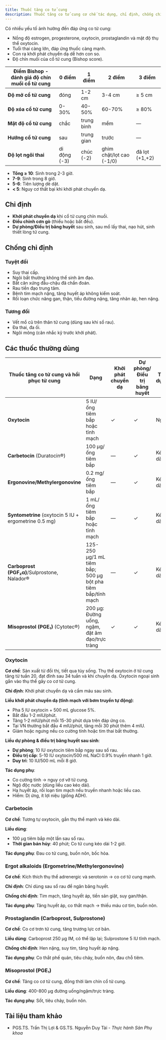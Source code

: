 ```yaml
---
title: Thuốc tăng co tử cung
description: Thuốc tăng co tử cung cơ chế tác dụng, chỉ định, chống chỉ định, liều dùng và tác dụng phụ.
---
```


Có nhiều yếu tố ảnh hưởng đến đáp ứng co tử cung:

- Nồng độ estrogen, progesterone, oxytocin, prostaglandin và mật độ thụ thể oxytocin.
- Tuổi thai càng lớn, đáp ứng thuốc càng mạnh.
- Con rạ khởi phát chuyển dạ dễ hơn con so.
- Độ chín muồi của cổ tử cung (Bishop score).

| Điểm Bishop - đánh giá độ chín muồi cổ tử cung | 0 điểm       | 1 điểm     | 2 điểm                   | 3 điểm         |
| ---------------------------------------------- | ------------ | ---------- | ------------------------ | -------------- |
| **Độ mở cổ tử cung**                           | đóng         | 1-2 cm     | 3-4 cm                   | ≥ 5 cm         |
| **Độ xóa cổ tử cung**                          | 0-30%        | 40-50%     | 60-70%                   | ≥ 80%          |
| **Mật độ cổ tử cung**                          | chắc         | trung bình | mềm                      | —              |
| **Hướng cổ tử cung**                           | sau          | trung gian | trước                    | —              |
| **Độ lọt ngôi thai**                           | di động (-3) | chúc (-2)  | ghim chặt/lọt cao (-1/0) | đã lọt (+1,+2) |

- **Tổng ≥ 10**: Sinh trong 2-3 giờ.
- **7-9**: Sinh trong 8 giờ.
- **5-6**: Tiên lượng dè dặt.
- **< 5**: Nguy cơ thất bại khi khởi phát chuyển dạ.

## Chỉ định

- **Khởi phát chuyển dạ** khi cổ tử cung chín muồi.
- **Điều chỉnh cơn gò** (thiếu hoặc bất đều).
- **Dự phòng/Điều trị băng huyết** sau sinh, sau mổ lấy thai, nạo hút, sinh thiết lòng tử cung.

## Chống chỉ định

### Tuyệt đối

- Suy thai cấp.
- Ngôi bất thường không thể sinh âm đạo.
- Bất cân xứng đầu-chậu đã chẩn đoán.
- Rau tiền đạo trung tâm.
- Bệnh tim mạch nặng, tăng huyết áp không kiểm soát.
- Rối loạn chức năng gan, thận, tiểu đường nặng, tăng nhãn áp, hen nặng.

### Tương đối

- Vết mổ cũ trên thân tử cung (dùng sau khi sổ rau).
- Đa thai, đa ối.
- Ngôi mông (cân nhắc kỹ trước khởi phát).

## Các thuốc thường dùng

| Thuốc tăng co tử cung và hồi phục tử cung             | Dạng                                                        | Khởi phát chuyển dạ | Dự phòng/Điều trị băng huyết | Tác dụng |
| ----------------------------------------------------- | ----------------------------------------------------------- | ------------------- | ---------------------------- | -------- |
| **Oxytocin**                                          | 5 IU/ống tiêm bắp hoặc tĩnh mạch                            | ✓                   | ✓                            | Ngắn     |
| **Carbetocin** (Duratocin®)                          | 100 µg/ống tiêm bắp                                         | —                   | ✓                            | Kéo dài  |
| **Ergonovine/Methylergonovine**                     | 0.2 mg/ống tiêm bắp                                         | —                   | ✓                            | Kéo dài  |
| **Syntometrine** (oxytocin 5 IU + ergometrine 0.5 mg) | 1 mL/ống tiêm bắp hoặc tĩnh mạch                            | —                   | ✓                            | Kéo dài  |
| **Carboprost (PGF₂α)**/Sulprostone, Nalador®       | 125-250 µg/1 mL tiêm bắp; 500 µg bột pha tiêm bắp/tĩnh mạch | —                   | ✓                            | Kéo dài  |
| **Misoprostol (PGE₁)** (Cytotec®)                    | 200 µg: Đường uống, ngậm, đặt âm đạo/trực tràng             | ✓                   | ✓                            | Kéo dài  |

### Oxytocin

**Cơ chế**: Sản xuất từ đồi thị, tiết qua tủy sống. Thụ thể oxytocin ở tử cung tăng từ tuần 20, đạt đỉnh sau 34 tuần và khi chuyển dạ. Oxytocin ngoại sinh gắn vào thụ thể gây co cơ tử cung.

**Chỉ định**: Khởi phát chuyển dạ và cầm máu sau sinh.

**Liều khởi phát chuyển dạ (tĩnh mạch với bơm truyền tự động)**:

- Pha 5 IU oxytocin + 500 mL glucose 5%.
- Bắt đầu 1-2 mIU/phút.
- Tăng 1-2 mIU/phút mỗi 15-30 phút dựa trên đáp ứng co.
- Tại VN thường bắt đầu 4 mIU/phút, tăng mỗi 30 phút thêm 4 mIU.
- Giảm hoặc ngưng nếu co cường tính hoặc tim thai bất thường.

**Liều dự phòng & điều trị băng huyết sau sinh**:

- **Dự phòng**: 10 IU oxytocin tiêm bắp ngay sau sổ rau.
- **Điều trị cấp**: 5-10 IU oxytocin/500 mL NaCl 0.9% truyền nhanh 1 giờ.
- **Duy trì**: 10 IU/500 mL mỗi 8 giờ.

**Tác dụng phụ**:

- Co cường tính → nguy cơ vỡ tử cung.
- Ngộ độc nước (dùng liều cao kéo dài).
- Hạ huyết áp, rối loạn tim mạch nếu truyền nhanh hoặc liều cao.
- Hiếm: Dị ứng, ít lợi niệu (giống ADH).

### Carbetocin

**Cơ chế**: Tương tự oxytocin, gắn thụ thể mạnh và kéo dài.

**Liều dùng**:

- 100 µg tiêm bắp một lần sau sổ rau.
- **Thời gian bán hủy**: 40 phút; Co tử cung kéo dài 1-2 giờ.

**Tác dụng phụ**: Đau co tử cung, buồn nôn, bốc hỏa.

### Ergot alkaloids (Ergometrine/Methylergonovine)

**Cơ chế**: Kích thích thụ thể adrenergic và serotonin → co cơ tử cung mạnh.

**Chỉ định**: Chỉ dùng sau sổ rau để ngăn băng huyết.

**Chống chỉ định**: Tim mạch, tăng huyết áp, tiền sản giật, suy gan/thận.

**Tác dụng phụ**: Tăng huyết áp, co thắt mạch → thiếu máu cơ tim, buồn nôn.

### Prostaglandin (Carboprost, Sulprostone)

**Cơ chế**: Co cơ trơn tử cung, tăng trương lực cơ bản.

**Liều dùng**: Carboprost 250 µg IM, có thể lặp lại; Sulprostone 5 IU tĩnh mạch.

**Chống chỉ định**: Hen nặng, suy tim, tăng huyết áp nặng.

**Tác dụng phụ**: Co thắt phế quản, tiêu chảy, buồn nôn, đau chỗ tiêm.

### Misoprostol (PGE₁)

**Cơ chế**: Tăng co cơ tử cung, đồng thời làm chín cổ tử cung.

**Liều dùng**: 400-800 µg đường uống/ngậm/trực tràng.

**Tác dụng phụ**: Sốt, tiêu chảy, buồn nôn.

## Tài liệu tham khảo

- PGS.TS. Trần Thị Lợi & GS.TS. Nguyễn Duy Tài - _Thực hành Sản Phụ khoa_
